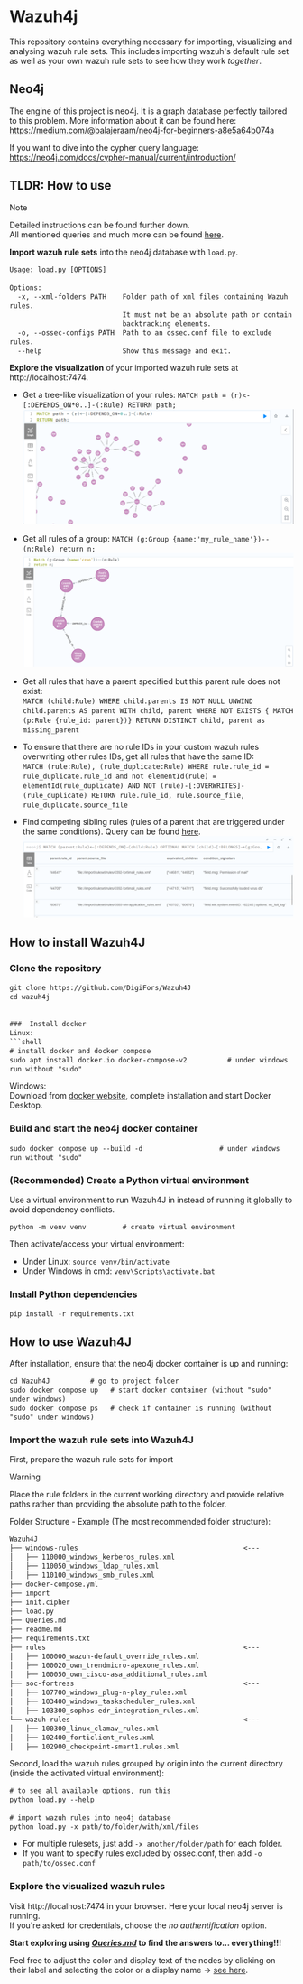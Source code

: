 # Wazuh4j
This repository contains everything necessary for importing, visualizing and analysing wazuh rule sets. This includes importing wazuh's default rule set as well as your own wazuh rule sets to see how they work *together*. 

## Neo4j
The engine of this project is neo4j. It is a graph database perfectly tailored to this problem. 
More information about it can be found here: https://medium.com/@balajeraam/neo4j-for-beginners-a8e5a64b074a

If you want to dive into the cypher query language: https://neo4j.com/docs/cypher-manual/current/introduction/


## TLDR: How to use
>[!NOTE] 
> Detailed instructions can be found further down. <br> All mentioned queries and much more can be found [here](Queries.md).

**Import wazuh rule sets** into the neo4j database with `load.py`.
```
Usage: load.py [OPTIONS]

Options:
  -x, --xml-folders PATH    Folder path of xml files containing Wazuh rules.
                            It must not be an absolute path or contain
                            backtracking elements.
  -o, --ossec-configs PATH  Path to an ossec.conf file to exclude rules.
  --help                    Show this message and exit.                 
```

**Explore the visualization** of your imported wazuh rule sets at http://localhost:7474.
- Get a tree-like visualization of your rules: ```MATCH path = (r)<-[:DEPENDS_ON*0..]-(:Rule) RETURN path;```
    ![image_neo4j_1.png](image_neo4j_1.png)
- Get all rules of a group: ```MATCH (g:Group {name:'my_rule_name'})--(n:Rule) return n;```
    ![image_neo4j_2.png](image_neo4j_2.png)

- Get all rules that have a parent specified but this parent rule does not exist: <br>```MATCH (child:Rule) WHERE child.parents IS NOT NULL UNWIND child.parents AS parent WITH child, parent WHERE NOT EXISTS { MATCH (p:Rule {rule_id: parent})} RETURN DISTINCT child, parent as missing_parent```

- To ensure that there are no rule IDs in your custom wazuh rules overwriting other rules IDs, get all rules that have the same ID: <br>```MATCH (rule:Rule), (rule_duplicate:Rule) WHERE rule.rule_id = rule_duplicate.rule_id and not elementId(rule) = elementId(rule_duplicate) AND NOT (rule)-[:OVERWRITES]-(rule_duplicate) RETURN rule.rule_id, rule.source_file, rule_duplicate.source_file```

- Find competing sibling rules (rules of a parent that are triggered under the same conditions). Query can be found [here](Queries.md).
    ![image_neo4j_3.png](image_neo4j_3.png)


## How to install Wazuh4J

###  Clone the repository
```shell
git clone https://github.com/DigiFors/Wazuh4J
cd wazuh4j


###  Install docker 
Linux:
```shell
# install docker and docker compose
sudo apt install docker.io docker-compose-v2          # under windows run without "sudo"     
```

Windows: 
<br> Download from [docker website](https://docs.docker.com/desktop/install/windows-install/), complete installation and start Docker Desktop.

### Build and start the neo4j docker container
```shell
sudo docker compose up --build -d                   # under windows run without "sudo"
```

###  (Recommended) Create a Python virtual environment
Use a virtual environment to run Wazuh4J in instead of running it globally to avoid dependency conflicts.
```shell
python -m venv venv         # create virtual environment
```
Then activate/access your virtual environment:
- Under Linux: `source venv/bin/activate`
- Under Windows in cmd: `venv\Scripts\activate.bat`


###  Install Python dependencies
```
pip install -r requirements.txt
```

## How to use Wazuh4J
After installation, ensure that the neo4j docker container is up and running:
```shell
cd Wazuh4J          # go to project folder
sudo docker compose up   # start docker container (without "sudo" under windows)
sudo docker compose ps   # check if container is running (without "sudo" under windows)
```

###  Import the wazuh rule sets into Wazuh4J
First, prepare the wazuh rule sets for import 

> [!Warning]
> Place the rule folders in the current working directory and provide relative paths rather than providing the absolute path to the folder. 

Folder Structure - Example (The most recommended folder structure):
```
Wazuh4J
├── windows-rules                                         <---
│   ├── 110000_windows_kerberos_rules.xml
│   ├── 110050_windows_ldap_rules.xml
│   ├── 110100_windows_smb_rules.xml
├── docker-compose.yml
├── import
├── init.cipher
├── load.py
├── Queries.md
├── readme.md
├── requirements.txt
├── rules                                                 <---
│   ├── 100000_wazuh-default_override_rules.xml
│   ├── 100020_own_trendmicro-apexone_rules.xml
│   ├── 100050_own_cisco-asa_additional_rules.xml
├── soc-fortress                                          <---
│   ├── 107700_windows_plug-n-play_rules.xml
│   ├── 103400_windows_taskscheduler_rules.xml
│   ├── 103300_sophos-edr_integration_rules.xml
└── wazuh-rules                                           <---
│   ├── 100300_linux_clamav_rules.xml
│   ├── 102400_forticlient_rules.xml
│   ├── 102900_checkpoint-smart1.rules.xml
```

Second, load the wazuh rules grouped by origin into the current directory (inside the activated virtual environment):

```shell
# to see all available options, run this
python load.py --help

# import wazuh rules into neo4j database
python load.py -x path/to/folder/with/xml/files
```

- For multiple rulesets, just add `-x another/folder/path` for each folder. 
- If you want to specify rules excluded by ossec.conf, then add `-o path/to/ossec.conf` 

### Explore the visualized wazuh rules 
Visit http://localhost:7474 in your browser. Here your local neo4j server is running.<br>
If you're asked for credentials, choose the *no authentification* option.

**Start exploring using [*Queries.md*](Queries.md) to find the answers to... everything!!!**

Feel free to adjust the color and display text of the nodes by clicking on their label and selecting the color or a display name -> [see here](https://stackoverflow.com/questions/44674646/how-do-i-change-what-appears-on-a-node-in-neo4j).


